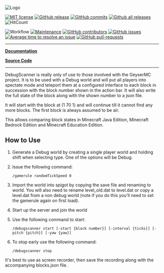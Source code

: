 ![Logo](https://bundabrg.github.io/DebugScanner/img/title.png)

[![MIT license](https://img.shields.io/badge/License-MIT-blue.svg)](https://lbesson.mit-license.org/)
[![GitHub release](https://img.shields.io/github/release/Bundabrg/DebugScanner)](https://GitHub.com/Bundabrg/DebugScanner/releases/)
[![GitHub commits](https://img.shields.io/github/commits-since/Bundabrg/DebugScanner/latest)](https://GitHub.com/Bundabrg/DebugScanner/commit/)
[![Github all releases](https://img.shields.io/github/downloads/Bundabrg/DebugScanner/total.svg)](https://GitHub.com/Bundabrg/DebugScanner/releases/)
![HitCount](http://hits.dwyl.com/bundabrg/portalnetwork.svg)

![Workflow](https://github.com/bundabrg/DebugScanner/workflows/build/badge.svg)
[![Maintenance](https://img.shields.io/badge/Maintained%3F-yes-green.svg)](https://GitHub.com/Bundabrg/DebugScanner/graphs/commit-activity)
[![GitHub contributors](https://img.shields.io/github/contributors/Bundabrg/DebugScanner)](https://GitHub.com/Bundabrg/DebugScanner/graphs/contributors/)
[![GitHub issues](https://img.shields.io/github/issues/Bundabrg/DebugScanner)](https://GitHub.com/Bundabrg/DebugScanner/issues/)
[![Average time to resolve an issue](http://isitmaintained.com/badge/resolution/Bundabrg/DebugScanner.svg)](http://isitmaintained.com/project/Bundabrg/DebugScanner "Average time to resolve an issue")
[![GitHub pull-requests](https://img.shields.io/github/issues-pr/Bundabrg/DebugScanner)](https://GitHub.com/Bundabrg/DebugScanner/pull/)
 

---

[**Documentation**](https://bundabrg.github.io/DebugScanner/)

[**Source Code**](https://github.com/bundabrg/DebugScanner/)

---

DebugScanner is really only of use to those involved with the GeyserMC project.  It is to be used with a Debug world and
will put all players into spectate mode and teleport them at a configured interface to each block in succession with the
block number shown in the action bar. It will also write the full state of the block along with the shown number to a
json file.

It will start with the block at (1 70 1) and will continue till it cannot find any more blocks. The first block is
always assumed to be air.

This allows comparing block states in Minecraft Java Edition, Minecraft Bedrock Edition and Minecraft Education Edition.



## How to Use

1. Generate a Debug world by creating a single player world and holding shift when selecting type. One of the options will
be Debug.

2. Issue the following command:

    ```
    /gamerule randomTickSpeed 0
    ```
   
2. Import the world into spigot by copying the save file and renaming to world. You will also need to rename level_old.dat to level.dat
or copy a level.dat from a non debug world (note if you do this you'll need to set the gamerule again on first load).

3. Start up the server and join the world

4. Use the following command to start:

    ``` 
    /debugscanner start [-start {block number}] [-interval {ticks}] [-pitch {pitch}] [-yaw {yaw}]
    ```

5. To stop early use the following command:

    ```
    /debugscanner stop
    ```

It's best to use as screen recorder, then save the recording along with the accompanying blocks.json file.

